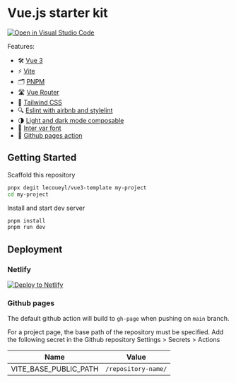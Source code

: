 # Vue.js starter kit

[![Open in Visual Studio Code](https://open.vscode.dev/badges/open-in-vscode.svg)](https://open.vscode.dev/lecoueyl/vue3-template)

Features:

- 🛠 [Vue 3](https://v3.vuejs.org/guide/introduction.html)
- ⚡️ [Vite](https://vitejs.dev/guide/)
- 🗂 [PNPM](https://pnpm.io)
- 🛣 [Vue Router](https://github.com/vuejs/vue-router-next)
- 🎨 [Tailwind CSS](https://tailwindcss.com/docs/)
- 🔍 [Eslint with airbnb and stylelint](https://github.com/airbnb/javascript)
- 🌗 [Light and dark mode composable](https://github.com/lecoueyl/vue3-template/blob/main/src/composables/theme.js)
- 🔡 [Inter var font](https://rsms.me/inter/)
- 📄 [Github pages action](https://pages.github.com)

## Getting Started

Scaffold this repository

```sh
pnpx degit lecoueyl/vue3-template my-project
cd my-project
```

Install and start dev server

```sh
pnpm install
pnpm run dev
```

## Deployment

### Netlify

[![Deploy to Netlify](https://www.netlify.com/img/deploy/button.svg)](https://app.netlify.com/start/deploy?repository=https://github.com/lecoueyl/vue3-template)

### Github pages

The default github action will build to `gh-page` when pushing on `main` branch.

For a project page, the base path of the repository must be specified. Add the following secret in the Github repository Settings > Secrets > Actions

| Name                        | Value                    |
| --------------------------- | ------------------------ |
| VITE_BASE_PUBLIC_PATH       | `/repository-name/`      |
